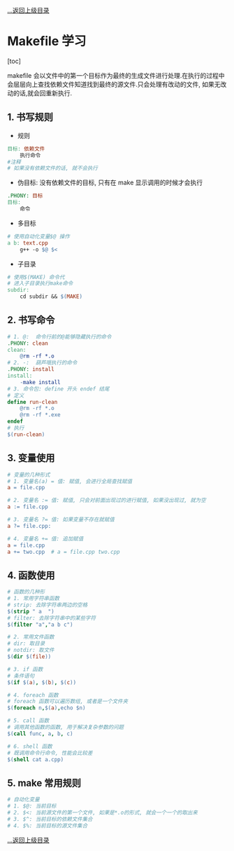 [...返回上级目录](/)

# Makefile 学习

[toc]

makefile 会以文件中的第一个目标作为最终的生成文件进行处理.在执行的过程中会层层向上查找依赖文件知道找到最终的源文件.只会处理有改动的文件, 如果无改动的话,就会回重新执行.

## 1. 书写规则

- 规则

```Makefile
目标: 依赖文件
    执行命令
#注释
# 如果没有依赖文件的话, 就不会执行
```

- 伪目标: 没有依赖文件的目标, 只有在 make 显示调用的时候才会执行

```Makefile
.PHONY: 目标
目标:
    命令
```

- 多目标

```Makefile
# 使用自动化变量$@ 操作
a b: text.cpp
    g++ -o $@ $<
```

- 子目录

```Makefile
# 使用$(MAKE) 命令代
# 进入子目录执行make命令
subdir:
    cd subdir && $(MAKE)
```

## 2. 书写命令

```Makefile
# 1. @:  命令行前的@能够隐藏执行的命令
.PHONY: clean
clean:
    @rm -rf *.o
# 2. -:  葫芦哦执行的命令
.PHONY: install
install:
    -make install
# 3. 命令包: define 开头 endef 结尾
# 定义
define run-clean
    @rm -rf *.o
    @rm -rf *.exe
endef
# 执行
$(run-clean)
```

## 3. 变量使用

```Makefile
# 变量的几种形式
# 1. 变量名(a) = 值: 赋值, 会进行全局查找赋值
a = file.cpp

# 2. 变量名 := 值: 赋值, 只会对前面出现过的进行赋值, 如果没出现过, 就为空
a := file.cpp

# 3. 变量名 ?= 值: 如果变量不存在就赋值
a ?= file.cpp:

# 4. 变量名 += 值: 追加赋值
a = file.cpp
a += two.cpp  # a = file.cpp two.cpp
```

## 4. 函数使用

```Makefile
# 函数的几种形
# 1. 常用字符串函数
# strip: 去除字符串两边的空格
$(strip " a  ")
# filter: 去除字符串中的某些字符
$(filter "a","a b c")

# 2. 常用文件函数
# dir: 取目录
# notdir: 取文件
$(dir $(file))

# 3. if 函数
# 条件语句
$(if $(a), $(b), $(c))

# 4. foreach 函数
# foreach 函数可以遍历数组, 或者是一个文件夹
$(foreach n,$(a),echo $n)

# 5. call 函数
# 调用其他函数的函数, 用于解决复杂参数的问题
$(call func, a, b, c)

# 6. shell 函数
# 既调用命令行命令, 性能会比较差
$(shell cat a.cpp)
```

## 5. make 常用规则

```Makefile
# 自动化变量
# 1. $@: 当前目标
# 2. $<: 当前源文件的第一个文件, 如果是*.o的形式, 就会一个一个的取出来
# 3. $^: 当前目标的依赖文件集合
# 4. $%: 当前目标的源文件集合
```

[...返回上级目录](../)
